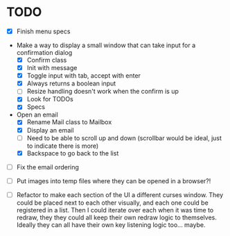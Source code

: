 # TODO
- [x] Finish menu specs
- Make a way to display a small window that can take input for a confirmation dialog
  - [x] Confirm class
  - [x] Init with message
  - [x] Toggle input with tab, accept with enter
  - [x] Always returns a boolean input
  - [ ] Resize handling doesn't work when the confirm is up
  - [x] Look for TODOs
  - [x] Specs
- Open an email
  - [x] Rename Mail class to Mailbox
  - [x] Display an email
  - [ ] Need to be able to scroll up and down (scrollbar would be ideal, just to indicate there is more)
  - [x] Backspace to go back to the list
- [ ] Fix the email ordering
- [ ] Put images into temp files where they can be opened in a browser?!
- [ ] Refactor to make each section of the UI a different curses window. They could be placed
  next to each other visually, and each one could be registered in a list. Then I could iterate over
  each when it was time to redraw, they they could all keep their own redraw logic to themselves.
  Ideally they can all have their own key listening logic too... maybe.

